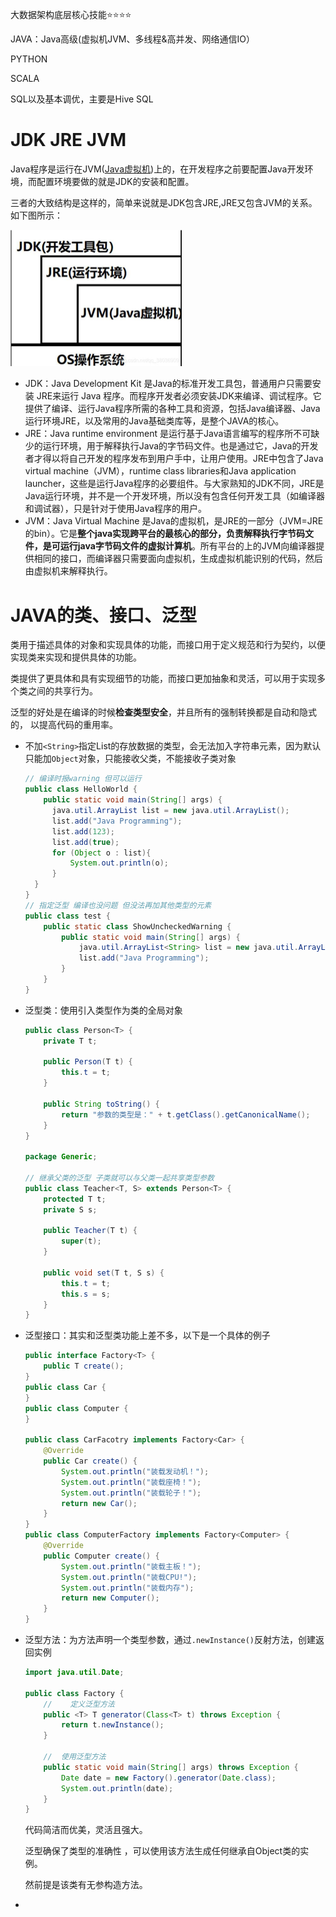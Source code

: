 大数据架构底层核心技能⭐️⭐️⭐️⭐️

JAVA：Java高级(虚拟机JVM、多线程&高并发、网络通信IO）

PYTHON

SCALA

SQL以及基本调优，主要是Hive SQL



# JDK JRE JVM

Java程序是运行在JVM([Java虚拟机](https://so.csdn.net/so/search?q=Java虚拟机&spm=1001.2101.3001.7020))上的，在开发程序之前要配置Java开发环境，而配置环境要做的就是JDK的安装和配置。

三者的大致结构是这样的，简单来说就是JDK包含JRE,JRE又包含JVM的关系。如下图所示：

<img src="assets/image-20230818184432597.png" alt="image-20230818184432597" style="zoom:50%;" />

- JDK：Java Development Kit 是Java的标准开发工具包，普通用户只需要安装 JRE来运行 Java 程序。而程序开发者必须安装JDK来编译、调试程序。它提供了编译、运行Java程序所需的各种工具和资源，包括Java编译器、Java运行环境JRE，以及常用的Java基础类库等，是整个JAVA的核心。
- JRE：Java runtime environment 是运行基于Java语言编写的程序所不可缺少的运行环境，用于解释执行Java的字节码文件。也是通过它，Java的开发者才得以将自己开发的程序发布到用户手中，让用户使用。JRE中包含了Java virtual machine（JVM），runtime class libraries和Java application launcher，这些是运行Java程序的必要组件。与大家熟知的JDK不同，JRE是Java运行环境，并不是一个开发环境，所以没有包含任何开发工具（如编译器和调试器），只是针对于使用Java程序的用户。
- JVM：Java Virtual Machine 是Java的虚拟机，是JRE的一部分（JVM=JRE的bin）。它是**整个java实现跨平台的最核心的部分，负责解释执行字节码文件，是可运行java字节码文件的虚拟计算机**。所有平台的上的JVM向编译器提供相同的接口，而编译器只需要面向虚拟机，生成虚拟机能识别的代码，然后由虚拟机来解释执行。



# JAVA的类、接口、泛型

类用于描述具体的对象和实现具体的功能，而接口用于定义规范和行为契约，以便实现类来实现和提供具体的功能。

类提供了更具体和具有实现细节的功能，而接口更加抽象和灵活，可以用于实现多个类之间的共享行为。

泛型的好处是在编译的时候**检查类型安全**，并且所有的强制转换都是自动和隐式的， 以提高代码的重用率。 

- 不加`<String>`指定List的存放数据的类型，会无法加入字符串元素，因为默认只能加`Object`对象，只能接收父类，不能接收子类对象

  ```java
  // 编译时报warning 但可以运行
  public class HelloWorld {
      public static void main(String[] args) {
  		java.util.ArrayList list = new java.util.ArrayList();
  		list.add("Java Programming"); 
  		list.add(123);  
  		list.add(true); 
  		for (Object o : list){
  			System.out.println(o);
  		}
  	}
  }
  // 指定泛型 编译也没问题 但没法再加其他类型的元素
  public class test {
      public static class ShowUncheckedWarning {
          public static void main(String[] args) {  
              java.util.ArrayList<String> list = new java.util.ArrayList<String>();
              list.add("Java Programming");
          }
      }
  }
  ```

- 泛型类：使用引入类型作为类的全局对象

  ```java
  public class Person<T> {
      private T t;
  
      public Person(T t) {
          this.t = t;
      }
  
      public String toString() {
          return "参数的类型是：" + t.getClass().getCanonicalName();
      }
  }
  
  package Generic;
  
  // 继承父类的泛型 子类就可以与父类一起共享类型参数
  public class Teacher<T, S> extends Person<T> {
      protected T t;
      private S s;
  
      public Teacher(T t) {
          super(t);
      }
  
      public void set(T t, S s) {
          this.t = t;
          this.s = s;
      }
  }
  ```

- 泛型接口：其实和泛型类功能上差不多，以下是一个具体的例子

  ```java
  public interface Factory<T> {
      public T create();
  }
  public class Car {
  }
  public class Computer {
  }
  
  public class CarFacotry implements Factory<Car> {
      @Override
      public Car create() {
          System.out.println("装载发动机！");
          System.out.println("装载座椅！");
          System.out.println("装载轮子！");
          return new Car();
      }
  }
  public class ComputerFactory implements Factory<Computer> {
      @Override
      public Computer create() {
          System.out.println("装载主板！");
          System.out.println("装载CPU!");
          System.out.println("装载内存");
          return new Computer();
      }
  }
  ```

  

- 泛型方法：为方法声明一个类型参数，通过`.newInstance()`反射方法，创建返回实例

  ```java
  import java.util.Date;
  
  public class Factory {
      //    定义泛型方法
      public <T> T generator(Class<T> t) throws Exception {
          return t.newInstance();
      }
  
      //  使用泛型方法
      public static void main(String[] args) throws Exception {
          Date date = new Factory().generator(Date.class);
          System.out.println(date);
      }
  }
  ```

  代码简洁而优美，灵活且强大。

  泛型确保了类型的准确性 ，可以使用该方法生成任何继承自Object类的实例。 

  然前提是该类有无参构造方法。

- 
